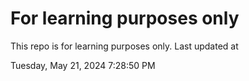 # For learning purposes only
This repo is for learning purposes only.
Last updated at

Tuesday, May 21, 2024 7:28:50 PM

